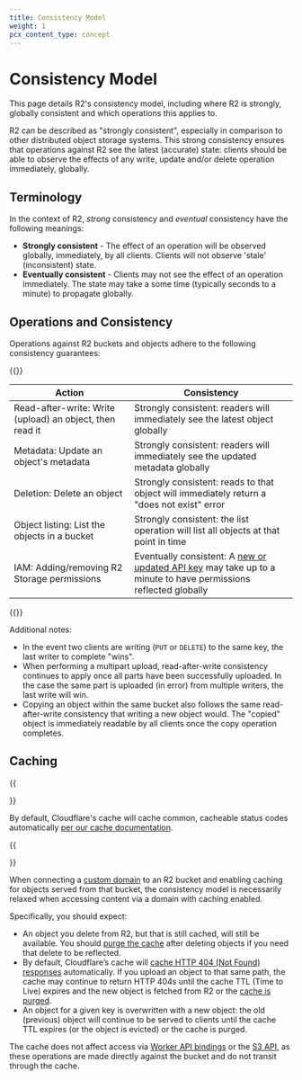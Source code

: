 ```yaml
---
title: Consistency Model
weight: 1
pcx_content_type: concept
---
```


# Consistency Model

This page details R2's consistency model, including where R2 is strongly, globally consistent and which operations this applies to.

R2 can be described as "strongly consistent", especially in comparison to other distributed object storage systems. This strong consistency ensures that operations against R2 see the latest (accurate) state: clients should be able to observe the effects of any write, update and/or delete operation immediately, globally. 

## Terminology

In the context of R2, _strong_ consistency and _eventual_ consistency have the following meanings: 

* **Strongly consistent** - The effect of an operation will be observed globally, immediately, by all clients. Clients will not observe 'stale' (inconsistent) state.
* **Eventually consistent** - Clients may not see the effect of an operation immediately. The state may take a some time (typically seconds to a minute) to propagate globally.

## Operations and Consistency

Operations against R2 buckets and objects adhere to the following consistency guarantees:

{{<table-wrap>}}

| Action                                            | Consistency                           |
| ------------------------------------------------- | ------------------------------------- |
| Read-after-write: Write (upload) an object, then read it   | Strongly consistent: readers will immediately see the latest object globally          |
| Metadata: Update an object's metadata             | Strongly consistent: readers will immediately see the updated metadata globally
| Deletion: Delete an object                        | Strongly consistent: reads to that object will immediately return a "does not exist" error
| Object listing: List the objects in a bucket      | Strongly consistent: the list operation will list all objects at that point in time                    |
| IAM: Adding/removing R2 Storage permissions       | Eventually consistent: A [new or updated API key](https://developers.cloudflare.com/fundamentals/api/get-started/create-token/) may take up to a minute to have permissions reflected globally

{{</table-wrap>}}

Additional notes:

* In the event two clients are writing (`PUT` or `DELETE`) to the same key, the last writer to complete "wins".
* When performing a multipart upload, read-after-write consistency continues to apply once all parts have been successfully uploaded. In the case the same part is uploaded (in error) from multiple writers, the last write will win.
* Copying an object within the same bucket also follows the same read-after-write consistency that writing a new object would. The "copied" object is immediately readable by all clients once the copy operation completes.

## Caching

{{<Aside type="note">}}

By default, Cloudflare's cache will cache common, cacheable status codes automatically [per our cache documentation](https://developers.cloudflare.com/cache/how-to/configure-cache-status-code/#edge-ttl).

{{</Aside>}}

When connecting a [custom domain](https://developers.cloudflare.com/r2/data-access/public-buckets/#custom-domains) to an R2 bucket and enabling caching for objects served from that bucket, the consistency model is necessarily relaxed when accessing content via a domain with caching enabled.

Specifically, you should expect:

* An object you delete from R2, but that is still cached, will still be available. You should [purge the cache](https://developers.cloudflare.com/cache/how-to/purge-cache/) after deleting objects if you need that delete to be reflected.
* By default, Cloudflare’s cache will [cache HTTP 404 (Not Found) responses](https://developers.cloudflare.com/cache/how-to/configure-cache-status-code/#edge-ttl) automatically. If you upload an object to that same path, the cache may continue to return HTTP 404s until the cache TTL (Time to Live) expires and the new object is fetched from R2 or the [cache is purged](https://developers.cloudflare.com/cache/how-to/purge-cache/).
* An object for a given key is overwritten with a new object: the old (previous) object will continue to be served to clients until the cache TTL expires (or the object is evicted) or the cache is purged.

The cache does not affect access via [Worker API bindings](https://developers.cloudflare.com/r2/data-access/workers-api/) or the [S3 API](https://developers.cloudflare.com/r2/data-access/s3-api/), as these operations are made directly against the bucket and do not transit through the cache.
